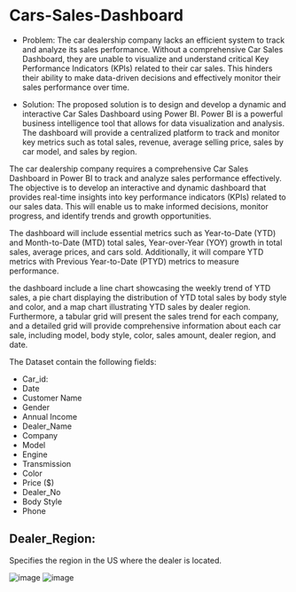 # Cars-Sales-Dashboard
* Problem: The car dealership company lacks an efficient system to track and analyze its sales performance. Without a comprehensive Car Sales Dashboard, they are unable to visualize and understand critical Key Performance Indicators (KPIs) related to their car sales. This hinders their ability to make data-driven decisions and effectively monitor their sales performance over time.

* Solution: The proposed solution is to design and develop a dynamic and interactive Car Sales Dashboard using Power BI. Power BI is a powerful business intelligence tool that allows for data visualization and analysis. The dashboard will provide a centralized platform to track and monitor key metrics such as total sales, revenue, average selling price, sales by car model, and sales by region.

The car dealership company requires a comprehensive Car Sales Dashboard in Power BI to track and analyze sales performance effectively. The objective is to develop an interactive and dynamic dashboard that provides real-time insights into key performance indicators (KPIs) related to our sales data. This will enable us to make informed decisions, monitor progress, and identify trends and growth opportunities.

The dashboard will include essential metrics such as Year-to-Date (YTD) and Month-to-Date (MTD) total sales, Year-over-Year (YOY) growth in total sales, average prices, and cars sold. Additionally, it will compare YTD metrics with Previous Year-to-Date (PTYD) metrics to measure performance.

the dashboard include a line chart showcasing the weekly trend of YTD sales, a pie chart displaying the distribution of YTD total sales by body style and color, and a map chart illustrating YTD sales by dealer region. Furthermore, a tabular grid will present the sales trend for each company, and a detailed grid will provide comprehensive information about each car sale, including model, body style, color, sales amount, dealer region, and date.

The Dataset contain the following fields:
* Car_id:
* Date
* Customer Name
* Gender
* Annual Income
* Dealer_Name
* Company
* Model
* Engine
* Transmission
* Color
* Price ($)
* Dealer_No
* Body Style
* Phone
## Dealer_Region:
Specifies the region in the US where the dealer is located.

![image](https://github.com/fadwamousa/Cars-Sales-Dashboard/assets/41644585/0fe2ce36-9b64-4299-9cdb-42c682425b8e)
![image](https://github.com/fadwamousa/Cars-Sales-Dashboard/assets/41644585/5a9249e5-546f-47fe-a341-d12e407b2a20)



